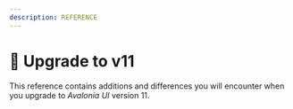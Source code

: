 ```yaml
---
description: REFERENCE
---
```


# 📘 Upgrade to v11

This reference contains additions and differences you will encounter when you upgrade to _Avalonia UI_ version 11.
